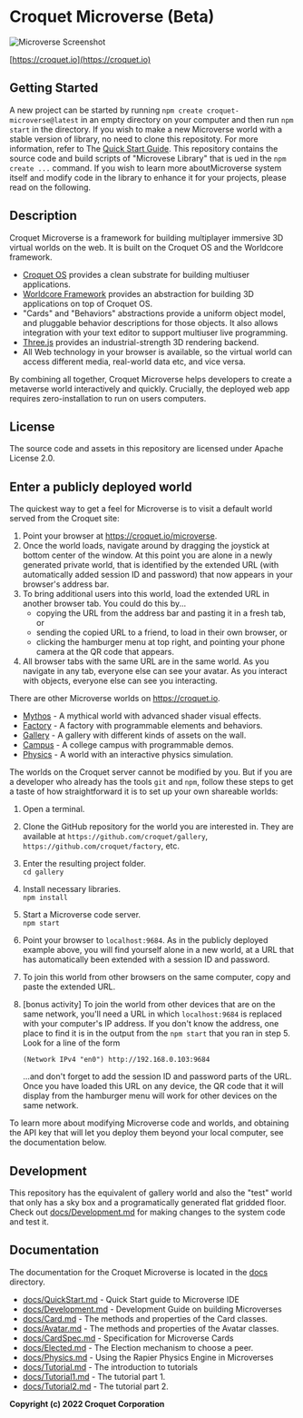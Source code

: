 # Croquet Microverse (Beta)

![Microverse Screenshot](https://croquet.io/images/microversess.png)

[https://croquet.io](https://croquet.io)

## Getting Started

A new project can be started by running `npm create croquet-microverse@latest` in an empty directory on your computer and then run `npm start` in the directory. If you wish to make a new Microverse world with a stable version of library, no need to clone this repositoty. For more information, refer to The [Quick Start Guide](https://croquet.io/docs/microverse/index.html). This repository contains the source code and build scripts of "Microvese Library" that is ued in the `npm create ...` command.  If you wish to learn more aboutMicroverse system itself and modify code in the library to enhance it for your projects, please read on the following.

## Description

Croquet Microverse is a framework for building multiplayer immersive 3D virtual worlds on the web. It is built on the Croquet OS and the Worldcore framework.

* [Croquet OS](https://croquet.io/docs/croquet) provides a clean substrate for building multiuser applications.
* [Worldcore Framework](https://croquet.io/docs/worldcore) provides an abstraction for building 3D applications on top of Croquet OS.
* "Cards" and "Behaviors" abstractions provide a uniform object model, and pluggable behavior descriptions for those objects. It also allows integration with your text editor to support multiuser live programming.
* [Three.js](https://threejs.org) provides an industrial-strength 3D rendering backend.
* All Web technology in your browser is available, so the virtual world can access different media, real-world data etc, and vice versa.

By combining all together, Croquet Microverse helps developers to create a metaverse world interactively and quickly. Crucially, the deployed web app requires zero-installation to run on users computers.

## License

The source code and assets in this repository are licensed under Apache License 2.0.

## Enter a publicly deployed world

The quickest way to get a feel for Microverse is to visit a default world served from the Croquet site:

1. Point your browser at https://croquet.io/microverse.
2. Once the world loads, navigate around by dragging the joystick at bottom center of the window.  At this point you are alone in a newly generated private world, that is identified by the extended URL (with automatically added session ID and password) that now appears in your browser's address bar.
3. To bring additional users into this world, load the extended URL in another browser tab.  You could do this by...
   * copying the URL from the address bar and pasting it in a fresh tab, or
   * sending the copied URL to a friend, to load in their own browser, or
   * clicking the hamburger menu at top right, and pointing your phone camera at the QR code that appears.
4. All browser tabs with the same URL are in the same world.  As you navigate in any tab, everyone else can see your avatar.  As you interact with objects, everyone else can see you interacting.

There are other Microverse worlds on https://croquet.io.

* [Mythos](https://croquet.io/mythos) - A mythical world with advanced shader visual effects.
* [Factory](https://croquet.io/factory) - A factory with programmable elements and behaviors.
* [Gallery](https://croquet.io/gallery) - A gallery with different kinds of assets on the wall.
* [Campus](https://croquet.io/campus) - A college campus with programmable demos.
* [Physics](https://croquet.io/physics) - A world with an interactive physics simulation.

The worlds on the Croquet server cannot be modified by you.  But if you are a developer who already has the tools `git` and `npm`, follow these steps to get a taste of how straightforward it is to set up your own shareable worlds:

1. Open a terminal.
2. Clone the GitHub repository for the world you are interested in. They are available at `https://github.com/croquet/gallery`, `https://github.com/croquet/factory`, etc.
3. Enter the resulting project folder.
   <br>`cd gallery`
4. Install necessary libraries.
   <br>`npm install`
5. Start a Microverse code server.
   <br>`npm start`
6. Point your browser to `localhost:9684`.  As in the publicly deployed example above, you will find yourself alone in a new world, at a URL that has automatically been extended with a session ID and password.
7. To join this world from other browsers on the same computer, copy and paste the extended URL.
8. [bonus activity] To join the world from other devices that are on the same network, you'll need a URL in which `localhost:9684` is replaced with your computer's IP address.  If you don't know the address, one place to find it is in the output from the `npm start` that you ran in step 5.  Look for a line of the form

   `(Network IPv4 "en0") http://192.168.0.103:9684`

   ...and don't forget to add the session ID and password parts of the URL. Once you have loaded this URL on any device, the QR code that it will display from the hamburger menu will work for other devices on the same network.

To learn more about modifying Microverse code and worlds, and obtaining the API key that will let you deploy them beyond your local computer, see the documentation below.

## Development

This repository has the equivalent of gallery world and also the "test" world that only has a sky box and a programatically generated flat gridded floor. Check out [docs/Development.md](./docs/Development.md) for making changes to the system code and test it.

## Documentation

The documentation for the Croquet Microverse is located in the [docs](./docs) directory.

* [docs/QuickStart.md](./docs/QuickStart.md) - Quick Start guide to Microverse IDE
* [docs/Development.md](./docs/Development.md) - Development Guide on building Microverses
* [docs/Card.md](./docs/Card.md) - The methods and properties of the Card classes.
* [docs/Avatar.md](./docs/Avatar.md) - The methods and properties of the Avatar classes.
* [docs/CardSpec.md](./docs/CardSpec.md) - Specification for Microverse Cards
* [docs/Elected.md](./docs/Elected.md) - The Election mechanism to choose a peer.
* [docs/Physics.md](./docs/Physics.md) - Using the Rapier Physics Engine in Microverses
* [docs/Tutorial.md](./docs/Tutorial.md) - The introduction to tutorials
* [docs/Tutorial1.md](./docs/Tutorial1.md) - The tutorial part 1.
* [docs/Tutorial2.md](./docs/Tutorial2.md) - The tutorial part 2.


**Copyright (c) 2022 Croquet Corporation**
